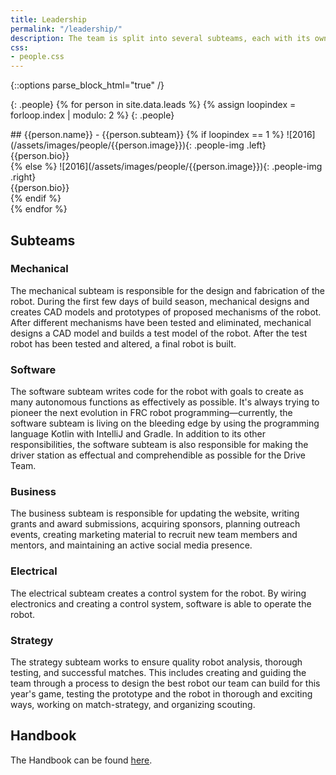 ```yaml
---
title: Leadership
permalink: "/leadership/"
description: The team is split into several subteams, each with its own specialty.
css:
- people.css
---
```


{::options parse_block_html="true" /}

{: .people}
{% for person in site.data.leads %}
{% assign loopindex = forloop.index | modulo: 2 %}
{: .people}
<div>
## {{person.name}} - {{person.subteam}}
{% if loopindex == 1 %}
![2016](/assets/images/people/{{person.image}}){: .people-img .left}
<div class="people-text right">
{{person.bio}}
</div>
{% else %}
![2016](/assets/images/people/{{person.image}}){: .people-img .right}
<div class="people-text left">
{{person.bio}}
</div>
{% endif %}
</div>
{% endfor %}

## Subteams

### Mechanical
The mechanical subteam is responsible for the design and fabrication of the
robot. During the first few days of build season, mechanical designs and
creates CAD models and prototypes of proposed mechanisms of the robot. After
different mechanisms have been tested and eliminated, mechanical designs a CAD
model and builds a test model of the robot. After the test robot has been
tested and altered, a final robot is built.

### Software
The software subteam writes code for the robot with goals to create as many
autonomous functions as effectively as possible. It's always trying to pioneer
the next evolution in FRC robot programming—currently, the software subteam is
living on the bleeding edge by using the programming language Kotlin with
IntelliJ and Gradle. In addition to its other responsibilities, the software
subteam is also responsible for making the driver station as effectual and
comprehendible as possible for the Drive Team.

### Business
The business subteam is responsible for updating the website, writing grants
and award submissions, acquiring sponsors, planning outreach events, creating
marketing material to recruit new team members and mentors, and maintaining an
active social media presence.

### Electrical
The electrical subteam creates a control system for the robot. By wiring
electronics and creating a control system, software is able to operate the
robot.

### Strategy
The strategy subteam works to ensure quality robot analysis, thorough testing,
and successful matches. This includes creating and guiding the team through a
process to design the best robot our team can build for this year's game,
testing the prototype and the robot in thorough and exciting ways, working
on match-strategy, and organizing scouting.

## Handbook
The Handbook can be found [here](https://docs.google.com/document/d/1TvmzK_ooJFuYCjuz5nmbvj7z6oFYkjjwwMOTEJk_114/edit).
